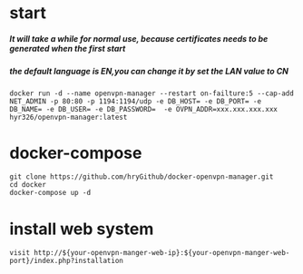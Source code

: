 # start
##### It will take a while for normal use, because certificates needs to be generated when the first start
##### the default language is EN,you can change it by set the LAN value to CN
    docker run -d --name openvpn-manager --restart on-failture:5 --cap-add NET_ADMIN -p 80:80 -p 1194:1194/udp -e DB_HOST= -e DB_PORT= -e DB_NAME= -e DB_USER= -e DB_PASSWORD=  -e OVPN_ADDR=xxx.xxx.xxx.xxx hyr326/openvpn-manager:latest

# docker-compose
    git clone https://github.com/hryGithub/docker-openvpn-manager.git
    cd docker
    docker-compose up -d

# install web system
    visit http://${your-openvpn-manger-web-ip}:${your-openvpn-manger-web-port}/index.php?installation